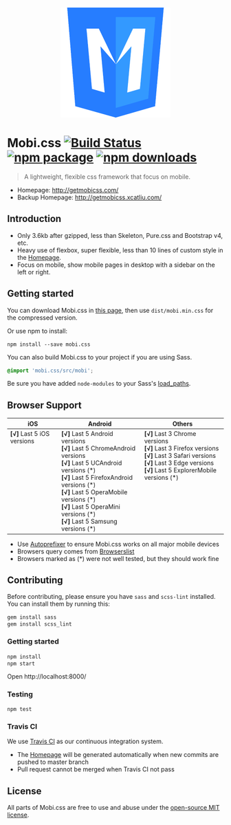 <p align="center">
  <a href="http://getmobicss.com/">
    <img width="256" alt="Mobi.css Logo" src="site/source/img/mobi-logo-512.png"/>
  </a>
</p>

# Mobi.css [![Build Status](https://img.shields.io/travis/xcatliu/mobi.css.svg?style=flat-square)](https://travis-ci.org/xcatliu/mobi.css) [![npm package](https://img.shields.io/npm/v/mobi.css.svg?style=flat-square)](https://www.npmjs.org/package/mobi.css) [![npm downloads](http://img.shields.io/npm/dm/mobi.css.svg?style=flat-square)](https://npmjs.org/package/mobi.css)

> A lightweight, flexible css framework that focus on mobile.

- Homepage: http://getmobicss.com/
- Backup Homepage: http://getmobicss.xcatliu.com/

## Introduction

- Only 3.6kb after gzipped, less than Skeleton, Pure.css and Bootstrap v4, etc.
- Heavy use of flexbox, super flexible, less than 10 lines of custom style in the [Homepage].
- Focus on mobile, show mobile pages in desktop with a sidebar on the left or right.

## Getting started

You can download Mobi.css in [this page](https://github.com/xcatliu/mobi.css/releases), then use `dist/mobi.min.css` for the compressed version.

Or use npm to install:

```shell
npm install --save mobi.css
```

You can also build Mobi.css to your project if you are using Sass.

```scss
@import 'mobi.css/src/mobi';
```

Be sure you have added `node-modules` to your Sass's [load_paths](http://stackoverflow.com/questions/6502313/sass-import-a-file-from-a-different-directory).

## Browser Support

<table>
  <thead>
    <tr>
      <th>iOS</th>
      <th>Android</th>
      <th>Others</th>
    </tr>
  </thead>
  <tbody>
    <tr>
      <td valign="top"><strong>[√]</strong> Last 5 iOS versions</td>
      <td valign="top">
        <strong>[√]</strong> Last 5 Android versions<br/>
        <strong>[√]</strong> Last 5 ChromeAndroid versions<br/>
        <strong>[√]</strong> Last 5 UCAndroid versions (*)<br/>
        <strong>[√]</strong> Last 5 FirefoxAndroid versions (*)<br/>
        <strong>[√]</strong> Last 5 OperaMobile versions (*)<br/>
        <strong>[√]</strong> Last 5 OperaMini versions (*)<br/>
        <strong>[√]</strong> Last 5 Samsung versions (*)
      </td>
      <td valign="top">
        <strong>[√]</strong> Last 3 Chrome versions<br/>
        <strong>[√]</strong> Last 3 Firefox versions<br/>
        <strong>[√]</strong> Last 3 Safari versions<br/>
        <strong>[√]</strong> Last 3 Edge versions<br/>
        <strong>[√]</strong> Last 5 ExplorerMobile versions (*)
      </td>
    </tr>
  </tbody>
</table>

- Use [Autoprefixer](https://github.com/postcss/autoprefixer) to ensure Mobi.css works on all major mobile devices
- Browsers query comes from [Browserslist](https://github.com/ai/browserslist)
- Browsers marked as (*) were not well tested, but they should work fine

## Contributing

Before contributing, please ensure you have `sass` and `scss-lint` installed. You can install them by running this:

```shell
gem install sass
gem install scss_lint
```

### Getting started

```shell
npm install
npm start
```

Open http://localhost:8000/

### Testing

```shell
npm test
```

### Travis CI

We use [Travis CI](https://travis-ci.org/xcatliu/mobi.css) as our continuous integration system.

- The [Homepage] will be generated automatically when new commits are pushed to master branch
- Pull request cannot be merged when Travis CI not pass

## License

All parts of Mobi.css are free to use and abuse under the [open-source MIT license](https://github.com/xcatliu/mobi.css/blob/master/LICENSE).

[Homepage]: http://getmobicss.com
